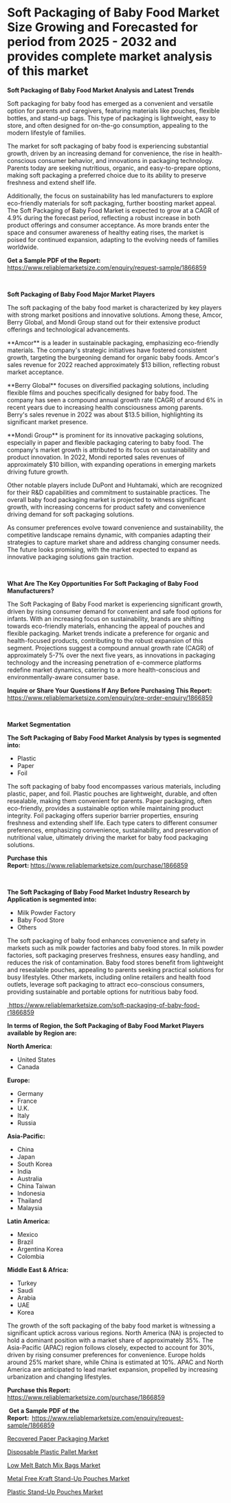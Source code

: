 <p><h1>Soft Packaging of Baby Food Market Size Growing and Forecasted for period from 2025 - 2032 and provides complete market analysis of this market</h1></p><p><strong>Soft Packaging of Baby Food Market Analysis and Latest Trends</strong></p>
<p><p>Soft packaging for baby food has emerged as a convenient and versatile option for parents and caregivers, featuring materials like pouches, flexible bottles, and stand-up bags. This type of packaging is lightweight, easy to store, and often designed for on-the-go consumption, appealing to the modern lifestyle of families.</p><p>The market for soft packaging of baby food is experiencing substantial growth, driven by an increasing demand for convenience, the rise in health-conscious consumer behavior, and innovations in packaging technology. Parents today are seeking nutritious, organic, and easy-to-prepare options, making soft packaging a preferred choice due to its ability to preserve freshness and extend shelf life.</p><p>Additionally, the focus on sustainability has led manufacturers to explore eco-friendly materials for soft packaging, further boosting market appeal. The Soft Packaging of Baby Food Market is expected to grow at a CAGR of 4.9% during the forecast period, reflecting a robust increase in both product offerings and consumer acceptance. As more brands enter the space and consumer awareness of healthy eating rises, the market is poised for continued expansion, adapting to the evolving needs of families worldwide.</p></p>
<p><strong>Get a Sample PDF of the Report:&nbsp;</strong> <a href="https://www.reliablemarketsize.com/enquiry/request-sample/1866859?utm_campaign=1895&utm_medium=2&utm_source=Github&utm_content=ia&utm_term=08032025&utm_id=soft-packaging-of-baby-food">https://www.reliablemarketsize.com/enquiry/request-sample/1866859</a></p>
<p>&nbsp;</p>
<p><strong>Soft Packaging of Baby Food Major Market Players</strong></p>
<p><p>The soft packaging of the baby food market is characterized by key players with strong market positions and innovative solutions. Among these, Amcor, Berry Global, and Mondi Group stand out for their extensive product offerings and technological advancements. </p><p>**Amcor** is a leader in sustainable packaging, emphasizing eco-friendly materials. The company's strategic initiatives have fostered consistent growth, targeting the burgeoning demand for organic baby foods. Amcor's sales revenue for 2022 reached approximately $13 billion, reflecting robust market acceptance.</p><p>**Berry Global** focuses on diversified packaging solutions, including flexible films and pouches specifically designed for baby food. The company has seen a compound annual growth rate (CAGR) of around 6% in recent years due to increasing health consciousness among parents. Berry's sales revenue in 2022 was about $13.5 billion, highlighting its significant market presence.</p><p>**Mondi Group** is prominent for its innovative packaging solutions, especially in paper and flexible packaging catering to baby food. The company's market growth is attributed to its focus on sustainability and product innovation. In 2022, Mondi reported sales revenues of approximately $10 billion, with expanding operations in emerging markets driving future growth.</p><p>Other notable players include DuPont and Huhtamaki, which are recognized for their R&D capabilities and commitment to sustainable practices. The overall baby food packaging market is projected to witness significant growth, with increasing concerns for product safety and convenience driving demand for soft packaging solutions.</p><p>As consumer preferences evolve toward convenience and sustainability, the competitive landscape remains dynamic, with companies adapting their strategies to capture market share and address changing consumer needs. The future looks promising, with the market expected to expand as innovative packaging solutions gain traction.</p></p>
<p>&nbsp;</p>
<p><strong>What Are The Key Opportunities For Soft Packaging of Baby Food Manufacturers?</strong></p>
<p><p>The Soft Packaging of Baby Food market is experiencing significant growth, driven by rising consumer demand for convenient and safe food options for infants. With an increasing focus on sustainability, brands are shifting towards eco-friendly materials, enhancing the appeal of pouches and flexible packaging. Market trends indicate a preference for organic and health-focused products, contributing to the robust expansion of this segment. Projections suggest a compound annual growth rate (CAGR) of approximately 5-7% over the next five years, as innovations in packaging technology and the increasing penetration of e-commerce platforms redefine market dynamics, catering to a more health-conscious and environmentally-aware consumer base.</p></p>
<p><strong>Inquire or Share Your Questions If Any Before Purchasing This Report:</strong> <a href="https://www.reliablemarketsize.com/enquiry/pre-order-enquiry/1866859?utm_campaign=1895&utm_medium=2&utm_source=Github&utm_content=ia&utm_term=08032025&utm_id=soft-packaging-of-baby-food">https://www.reliablemarketsize.com/enquiry/pre-order-enquiry/1866859</a></p>
<p>&nbsp;</p>
<p><strong>Market Segmentation</strong></p>
<p><strong>The Soft Packaging of Baby Food Market Analysis by types is segmented into:</strong></p>
<p><ul><li>Plastic</li><li>Paper</li><li>Foil</li></ul></p>
<p><p>The soft packaging of baby food encompasses various materials, including plastic, paper, and foil. Plastic pouches are lightweight, durable, and often resealable, making them convenient for parents. Paper packaging, often eco-friendly, provides a sustainable option while maintaining product integrity. Foil packaging offers superior barrier properties, ensuring freshness and extending shelf life. Each type caters to different consumer preferences, emphasizing convenience, sustainability, and preservation of nutritional value, ultimately driving the market for baby food packaging solutions.</p></p>
<p><strong>Purchase this Report:&nbsp;</strong><a href="https://www.reliablemarketsize.com/purchase/1866859?utm_campaign=1895&utm_medium=2&utm_source=Github&utm_content=ia&utm_term=08032025&utm_id=soft-packaging-of-baby-food">https://www.reliablemarketsize.com/purchase/1866859</a></p>
<p>&nbsp;</p>
<p><strong>The Soft Packaging of Baby Food Market Industry Research by Application is segmented into:</strong></p>
<p><ul><li>Milk Powder Factory</li><li>Baby Food Store</li><li>Others</li></ul></p>
<p><p>The soft packaging of baby food enhances convenience and safety in markets such as milk powder factories and baby food stores. In milk powder factories, soft packaging preserves freshness, ensures easy handling, and reduces the risk of contamination. Baby food stores benefit from lightweight and resealable pouches, appealing to parents seeking practical solutions for busy lifestyles. Other markets, including online retailers and health food outlets, leverage soft packaging to attract eco-conscious consumers, providing sustainable and portable options for nutritious baby food.</p></p>
<p><a href="https://www.reliablemarketsize.com/soft-packaging-of-baby-food-r1866859?utm_campaign=1895&utm_medium=2&utm_source=Github&utm_content=ia&utm_term=08032025&utm_id=soft-packaging-of-baby-food">&nbsp;https://www.reliablemarketsize.com/soft-packaging-of-baby-food-r1866859</a></p>
<p><strong>In terms of Region, the Soft Packaging of Baby Food Market Players available by Region are:</strong></p>
<p>
    <p> <strong> North America: </strong>
        <ul>
            <li>United States</li>
            <li>Canada</li>
        </ul>
        </p> 
    <p> <strong> Europe: </strong>
        <ul>
            <li>Germany</li>
            <li>France</li>
            <li>U.K.</li>
            <li>Italy</li>
            <li>Russia</li>
        </ul>
        </p> 
    <p> <strong> Asia-Pacific: </strong>
        <ul>
            <li>China</li>
            <li>Japan</li>
            <li>South Korea</li>
            <li>India</li>
            <li>Australia</li>
            <li>China Taiwan</li>
            <li>Indonesia</li>
            <li>Thailand</li>
            <li>Malaysia</li>
        </ul>
        </p> 
    <p> <strong> Latin America: </strong>
        <ul>
            <li>Mexico</li>
            <li>Brazil</li>
            <li>Argentina Korea</li>
            <li>Colombia</li>
        </ul>
        </p> 
    <p> <strong> Middle East & Africa: </strong>
        <ul>
            <li>Turkey</li>
            <li>Saudi</li>
            <li>Arabia</li>
            <li>UAE</li>
            <li>Korea</li>
        </ul>
    </p>
    </p>
<p><p>The growth of the soft packaging of the baby food market is witnessing a significant uptick across various regions. North America (NA) is projected to hold a dominant position with a market share of approximately 35%. The Asia-Pacific (APAC) region follows closely, expected to account for 30%, driven by rising consumer preferences for convenience. Europe holds around 25% market share, while China is estimated at 10%. APAC and North America are anticipated to lead market expansion, propelled by increasing urbanization and changing lifestyles.</p></p>
<p><strong>Purchase this Report: </strong><a href="https://www.reliablemarketsize.com/purchase/1866859?utm_campaign=1895&utm_medium=2&utm_source=Github&utm_content=ia&utm_term=08032025&utm_id=soft-packaging-of-baby-food">https://www.reliablemarketsize.com/purchase/1866859</a></p>
<p>&nbsp;<strong>Get a Sample PDF of the Report:&nbsp;&nbsp;</strong><a href="https://www.reliablemarketsize.com/enquiry/request-sample/1866859?utm_campaign=1895&utm_medium=2&utm_source=Github&utm_content=ia&utm_term=08032025&utm_id=soft-packaging-of-baby-food">https://www.reliablemarketsize.com/enquiry/request-sample/1866859</a></p>
<p><strong></strong></p>
<p><p><a href="https://github.com/buluckcapps2/Market-Research-Report-List-1/blob/main/recovered-paper-packaging-market.md?utm_campaign=1895&utm_medium=2&utm_source=Github&utm_content=ia&utm_term=08032025&utm_id=soft-packaging-of-baby-food">Recovered Paper Packaging Market</a></p><p><a href="https://github.com/donnypolan/Market-Research-Report-List-1/blob/main/disposable-plastic-pallet-market.md?utm_campaign=1895&utm_medium=2&utm_source=Github&utm_content=ia&utm_term=08032025&utm_id=soft-packaging-of-baby-food">Disposable Plastic Pallet Market</a></p><p><a href="https://github.com/zemonarutaep/Market-Research-Report-List-1/blob/main/low-melt-batch-mix-bags-market.md?utm_campaign=1895&utm_medium=2&utm_source=Github&utm_content=ia&utm_term=08032025&utm_id=soft-packaging-of-baby-food">Low Melt Batch Mix Bags Market</a></p><p><a href="https://github.com/eleussabra/Market-Research-Report-List-1/blob/main/metal-free-kraft-stand-up-pouches-market.md?utm_campaign=1895&utm_medium=2&utm_source=Github&utm_content=ia&utm_term=08032025&utm_id=soft-packaging-of-baby-food">Metal Free Kraft Stand-Up Pouches Market</a></p><p><a href="https://github.com/floengsubb/Market-Research-Report-List-1/blob/main/plastic-stand-up-pouches-market.md?utm_campaign=1895&utm_medium=2&utm_source=Github&utm_content=ia&utm_term=08032025&utm_id=soft-packaging-of-baby-food">Plastic Stand-Up Pouches Market</a></p></p>